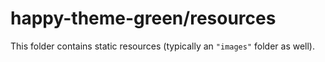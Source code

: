 # happy-theme-green/resources

This folder contains static resources (typically an `"images"` folder as well).
